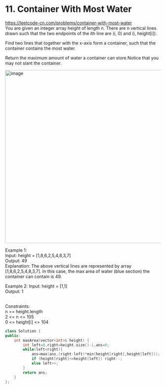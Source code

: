 # 11. Container With Most Water
https://leetcode-cn.com/problems/container-with-most-water  
You are given an integer array height of length n. There are n vertical lines drawn such that the two endpoints of the ith line are (i, 0) and (i, height[i]).

Find two lines that together with the x-axis form a container, such that the container contains the most water.

Return the maximum amount of water a container can store.Notice that you may not slant the container.  

<img width="559" alt="image" src="https://user-images.githubusercontent.com/60777462/152729683-ab2dd9b9-23ef-4bd3-8c95-2b278d0d762c.png">

Example 1:  
Input: height = [1,8,6,2,5,4,8,3,7]  
Output: 49  
Explanation: The above vertical lines are represented by array [1,8,6,2,5,4,8,3,7]. In this case, the max area of water (blue section) the container can contain is 49.  

Example 2:
Input: height = [1,1]  
Output: 1  
 

Constraints:  
n == height.length  
2 <= n <= 105  
0 <= height[i] <= 104  

``` cpp
class Solution {
public:
    int maxArea(vector<int>& height) {
        int left=0,right=height.size()-1,ans=0;
        while(left<right){
            ans=max(ans,(right-left)*min(height[right],height[left]));
            if (height[right]<=height[left]) right--;
            else left++;
        }
        return ans;
    }
};
```
